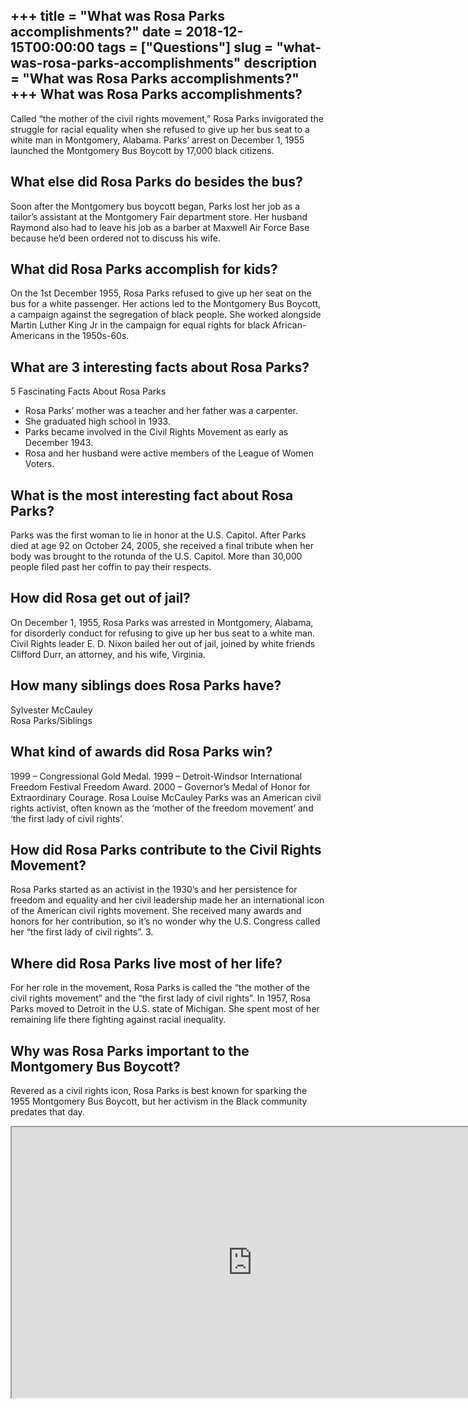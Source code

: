 +++
title = "What was Rosa Parks accomplishments?"
date = 2018-12-15T00:00:00
tags = ["Questions"]
slug = "what-was-rosa-parks-accomplishments"
description = "What was Rosa Parks accomplishments?"
+++
What was Rosa Parks accomplishments?
------------------------------------

Called “the mother of the civil rights movement,” Rosa Parks invigorated the struggle for racial equality when she refused to give up her bus seat to a white man in Montgomery, Alabama. Parks’ arrest on December 1, 1955 launched the Montgomery Bus Boycott by 17,000 black citizens.

What else did Rosa Parks do besides the bus?
--------------------------------------------

Soon after the Montgomery bus boycott began, Parks lost her job as a tailor’s assistant at the Montgomery Fair department store. Her husband Raymond also had to leave his job as a barber at Maxwell Air Force Base because he’d been ordered not to discuss his wife.

What did Rosa Parks accomplish for kids?
----------------------------------------

On the 1st December 1955, Rosa Parks refused to give up her seat on the bus for a white passenger. Her actions led to the Montgomery Bus Boycott, a campaign against the segregation of black people. She worked alongside Martin Luther King Jr in the campaign for equal rights for black African-Americans in the 1950s-60s.

What are 3 interesting facts about Rosa Parks?
----------------------------------------------

5 Fascinating Facts About Rosa Parks

- Rosa Parks’ mother was a teacher and her father was a carpenter.
- She graduated high school in 1933.
- Parks became involved in the Civil Rights Movement as early as December 1943.
- Rosa and her husband were active members of the League of Women Voters.

What is the most interesting fact about Rosa Parks?
---------------------------------------------------

Parks was the first woman to lie in honor at the U.S. Capitol. After Parks died at age 92 on October 24, 2005, she received a final tribute when her body was brought to the rotunda of the U.S. Capitol. More than 30,000 people filed past her coffin to pay their respects.

How did Rosa get out of jail?
-----------------------------

On December 1, 1955, Rosa Parks was arrested in Montgomery, Alabama, for disorderly conduct for refusing to give up her bus seat to a white man. Civil Rights leader E. D. Nixon bailed her out of jail, joined by white friends Clifford Durr, an attorney, and his wife, Virginia.

How many siblings does Rosa Parks have?
---------------------------------------

Sylvester McCauley  
Rosa Parks/Siblings

What kind of awards did Rosa Parks win?
---------------------------------------

1999 – Congressional Gold Medal. 1999 – Detroit-Windsor International Freedom Festival Freedom Award. 2000 – Governor’s Medal of Honor for Extraordinary Courage. Rosa Louise McCauley Parks was an American civil rights activist, often known as the ‘mother of the freedom movement’ and ‘the first lady of civil rights’.

How did Rosa Parks contribute to the Civil Rights Movement?
-----------------------------------------------------------

Rosa Parks started as an activist in the 1930’s and her persistence for freedom and equality and her civil leadership made her an international icon of the American civil rights movement. She received many awards and honors for her contribution, so it’s no wonder why the U.S. Congress called her “the first lady of civil rights”. 3.

Where did Rosa Parks live most of her life?
-------------------------------------------

For her role in the movement, Rosa Parks is called the “the mother of the civil rights movement” and the “the first lady of civil rights”. In 1957, Rosa Parks moved to Detroit in the U.S. state of Michigan. She spent most of her remaining life there fighting against racial inequality.

Why was Rosa Parks important to the Montgomery Bus Boycott?
-----------------------------------------------------------

Revered as a civil rights icon, Rosa Parks is best known for sparking the 1955 Montgomery Bus Boycott, but her activism in the Black community predates that day.

<iframe allow="accelerometer; autoplay; clipboard-write; encrypted-media; gyroscope; picture-in-picture" allowfullscreen="" class="__youtube_prefs__  epyt-is-override  no-lazyload" data-no-lazy="1" data-origheight="433" data-origwidth="770" data-skipgform_ajax_framebjll="" height="433" id="_ytid_83680" loading="lazy" src="https://www.youtube.com/embed/WKEGou1zPII?enablejsapi=1&autoplay=0&cc_load_policy=0&cc_lang_pref=&iv_load_policy=1&loop=0&modestbranding=0&rel=1&fs=1&playsinline=0&autohide=2&theme=dark&color=red&controls=1&" title="YouTube player" width="770"></iframe>